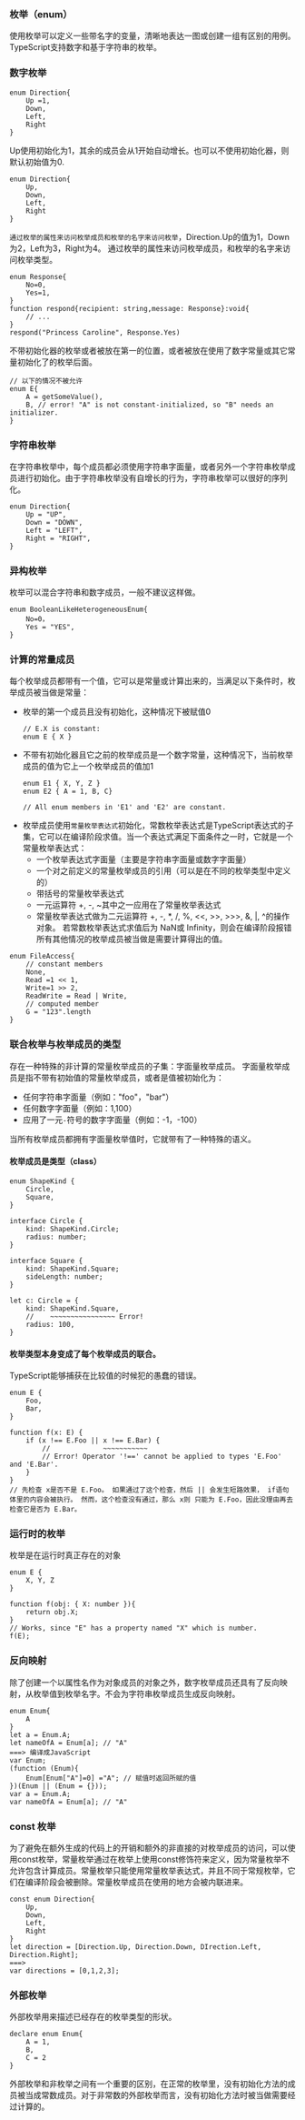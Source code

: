 ### 枚举（enum）
使用枚举可以定义一些带名字的变量，清晰地表达一图或创建一组有区别的用例。TypeScript支持数字和基于字符串的枚举。

### 数字枚举
```
enum Direction{
    Up =1,
    Down,
    Left,
    Right
}
```
Up使用初始化为1，其余的成员会从1开始自动增长。也可以不使用初始化器，则默认初始值为0.
```
enum Direction{
    Up,
    Down,
    Left,
    Right
}
```
`通过枚举的属性来访问枚举成员和枚举的名字来访问枚举`，Direction.Up的值为1，Down为2，Left为3，Right为4。
通过枚举的属性来访问枚举成员，和枚举的名字来访问枚举类型。

```
enum Response{
    No=0,
    Yes=1,
}
function respond{recipient: string,message: Response}:void{
    // ...
}
respond("Princess Caroline", Response.Yes)
```

不带初始化器的枚举或者被放在第一的位置，或者被放在使用了数字常量或其它常量初始化了的枚举后面。
```
// 以下的情况不被允许
enum E{
    A = getSomeValue(),
    B, // error! "A" is not constant-initialized, so "B" needs an initializer.
}
```

### 字符串枚举
在字符串枚举中，每个成员都必须使用字符串字面量，或者另外一个字符串枚举成员进行初始化。由于字符串枚举没有自增长的行为，字符串枚举可以很好的序列化。
```
enum Direction{
    Up = "UP",
    Down = "DOWN",
    Left = "LEFT",
    Right = "RIGHT",
}
```
### 异构枚举
枚举可以混合字符串和数字成员，一般不建议这样做。
```
enum BooleanLikeHeterogeneousEnum{
    No=0，
    Yes = "YES",
}
```
### 计算的常量成员
每个枚举成员都带有一个值，它可以是常量或计算出来的，当满足以下条件时，枚举成员被当做是常量：
- 枚举的第一个成员且没有初始化，这种情况下被赋值0
    ```
    // E.X is constant:
    enum E { X }
    ```
- 不带有初始化器且它之前的枚举成员是一个数字常量，这种情况下，当前枚举成员的值为它上一个枚举成员的值加1
    ```
    enum E1 { X, Y, Z }
    enum E2 { A = 1, B, C}

    // All enum members in 'E1' and 'E2' are constant.
    ```
- 枚举成员使用`常量枚举表达式`初始化，常数枚举表达式是TypeScript表达式的子集，它可以在编译阶段求值。当一个表达式满足下面条件之一时，它就是一个常量枚举表达式：
    - 一个枚举表达式字面量（主要是字符串字面量或数字字面量）
    - 一个对之前定义的常量枚举成员的引用（可以是在不同的枚举类型中定义的）
    - 带括号的常量枚举表达式
    - 一元运算符 +, -, ~其中之一应用在了常量枚举表达式
    - 常量枚举表达式做为二元运算符 +, -, *, /, %, <<, >>, >>>, &, |, ^的操作对象。 若常数枚举表达式求值后为 NaN或 Infinity，则会在编译阶段报错
所有其他情况的枚举成员被当做是需要计算得出的值。
```
enum FileAccess{
    // constant members
    None,
    Read =1 << 1,
    Write=1 >> 2,
    ReadWrite = Read | Write,
    // computed member
    G = "123".length
}
```
### 联合枚举与枚举成员的类型
存在一种特殊的非计算的常量枚举成员的子集：字面量枚举成员。 字面量枚举成员是指不带有初始值的常量枚举成员，或者是值被初始化为：
- 任何字符串字面量（例如："foo"，"bar"）
- 任何数字字面量（例如：1,100）
- 应用了一元`-`符号的数字字面量（例如：-1，-100）

当所有枚举成员都拥有字面量枚举值时，它就带有了一种特殊的语义。

#### 枚举成员是类型（class）
```
enum ShapeKind {
    Circle,
    Square,
}

interface Circle {
    kind: ShapeKind.Circle;
    radius: number;
}

interface Square {
    kind: ShapeKind.Square;
    sideLength: number;
}

let c: Circle = {
    kind: ShapeKind.Square,
    //    ~~~~~~~~~~~~~~~~ Error!
    radius: 100,
}
```
#### 枚举类型本身变成了每个枚举成员的联合。
TypeScript能够捕获在比较值的时候犯的愚蠢的错误。
```
enum E {
    Foo,
    Bar,
}

function f(x: E) {
    if (x !== E.Foo || x !== E.Bar) {
        //             ~~~~~~~~~~~
        // Error! Operator '!==' cannot be applied to types 'E.Foo' and 'E.Bar'.
    }
}
// 先检查 x是否不是 E.Foo。 如果通过了这个检查，然后 || 会发生短路效果， if语句体里的内容会被执行。 然而，这个检查没有通过，那么 x则 只能为 E.Foo，因此没理由再去检查它是否为 E.Bar。
```
### 运行时的枚举
枚举是在运行时真正存在的对象
```
enum E {
    X, Y, Z
}

function f(obj: { X: number }){
    return obj.X;
}
// Works, since "E" has a property named "X" which is number.
f(E);
```
### 反向映射
除了创建一个以属性名作为对象成员的对象之外，数字枚举成员还具有了反向映射，从枚举值到枚举名字。不会为字符串枚举成员生成反向映射。
```
enum Enum{
    A
}
let a = Enum.A;
let nameOfA = Enum[a]; // "A"
===> 编译成JavaScript
var Enum;
(function (Enum){
    Enum[Enum["A"]=0] ="A"; // 赋值时返回所赋的值
})(Enum || (Enum = {}));
var a = Enum.A;
var nameOfA = Enum[a]; // "A"
```
### const 枚举
为了避免在额外生成的代码上的开销和额外的非直接的对枚举成员的访问，可以使用const枚举，常量枚举通过在枚举上使用const修饰符来定义，因为常量枚举不允许包含计算成员。常量枚举只能使用常量枚举表达式，并且不同于常规枚举，它们在编译阶段会被删除。常量枚举成员在使用的地方会被内联进来。
```
const enum Direction{
    Up,
    Down,
    Left,
    Right
}
let direction = [Direction.Up, Direction.Down, DIrection.Left, Direction.Right];
===>
var directions = [0,1,2,3];
```
### 外部枚举
外部枚举用来描述已经存在的枚举类型的形状。
```
declare enum Enum{
    A = 1,
    B, 
    C = 2
}
```
外部枚举和非枚举之间有一个重要的区别，在正常的枚举里，没有初始化方法的成员被当成常数成员。对于非常数的外部枚举而言，没有初始化方法时被当做需要经过计算的。